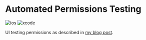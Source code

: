 # Automated Permissions Testing
![ios](https://img.shields.io/badge/iOS-10-lightgrey.svg)
![xcode](https://img.shields.io/badge/Xcode-8.3.3-blue.svg)

UI testing permissions as described in [my blog post](https://merela.org/automated-permissions-testing.html).
